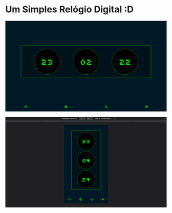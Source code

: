 # Um Simples Relógio Digital :D

<div align="center">

![Design preview for the project](design/clock.jpg)

![Design preview for the project](design/mobile-clock.jpg)

</div>